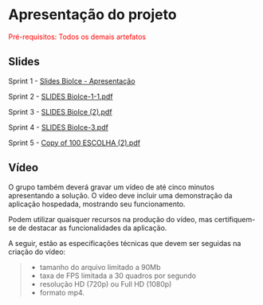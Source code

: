 # Apresentação do projeto

<span style="color:red">Pré-requisitos: Todos os demais artefatos</span>


## Slides
Sprint 1 - [Slides BioIce - Apresentação](https://github.com/user-attachments/files/19274764/Slides.BioIce.pdf)

Sprint 2 - [SLIDES BioIce-1-1.pdf](https://github.com/user-attachments/files/20964738/SLIDES.BioIce-1-1.pdf)

Sprint 3 - [SLIDES BioIce (2).pdf](https://github.com/user-attachments/files/20964739/SLIDES.BioIce.2.pdf)

Sprint 4 - [SLIDES BioIce-3.pdf](https://github.com/user-attachments/files/20964742/SLIDES.BioIce-3.pdf)

Sprint 5 - [Copy of 100 ESCOLHA (2).pdf](https://github.com/user-attachments/files/20971020/Copy.of.100.ESCOLHA.2.pdf)



## Vídeo

O grupo também deverá gravar um vídeo de até cinco minutos apresentando a solução. O vídeo deve incluir uma demonstração da aplicação hospedada, mostrando seu funcionamento.

Podem utilizar quaisquer recursos na produção do vídeo, mas certifiquem-se de destacar as funcionalidades da aplicação.

A seguir, estão as especificações técnicas que devem ser seguidas na criação do vídeo:

> - tamanho do arquivo limitado a 90Mb
> - taxa de FPS limitada a 30 quadros por segundo
> - resolução HD (720p) ou Full HD (1080p)
> - formato mp4.


